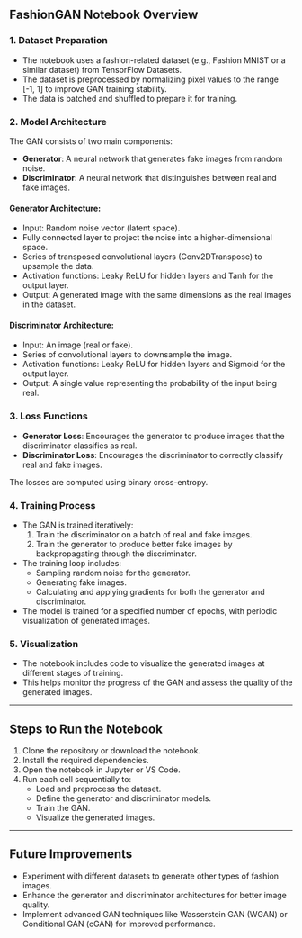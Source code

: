 
## FashionGAN Notebook Overview

### 1. **Dataset Preparation**
   - The notebook uses a fashion-related dataset (e.g., Fashion MNIST or a similar dataset) from TensorFlow Datasets.
   - The dataset is preprocessed by normalizing pixel values to the range [-1, 1] to improve GAN training stability.
   - The data is batched and shuffled to prepare it for training.

### 2. **Model Architecture**
   The GAN consists of two main components:
   - **Generator**: A neural network that generates fake images from random noise.
   - **Discriminator**: A neural network that distinguishes between real and fake images.

   #### Generator Architecture:
   - Input: Random noise vector (latent space).
   - Fully connected layer to project the noise into a higher-dimensional space.
   - Series of transposed convolutional layers (Conv2DTranspose) to upsample the data.
   - Activation functions: Leaky ReLU for hidden layers and Tanh for the output layer.
   - Output: A generated image with the same dimensions as the real images in the dataset.

   #### Discriminator Architecture:
   - Input: An image (real or fake).
   - Series of convolutional layers to downsample the image.
   - Activation functions: Leaky ReLU for hidden layers and Sigmoid for the output layer.
   - Output: A single value representing the probability of the input being real.

### 3. **Loss Functions**
   - **Generator Loss**: Encourages the generator to produce images that the discriminator classifies as real.
   - **Discriminator Loss**: Encourages the discriminator to correctly classify real and fake images.

   The losses are computed using binary cross-entropy.

### 4. **Training Process**
   - The GAN is trained iteratively:
     1. Train the discriminator on a batch of real and fake images.
     2. Train the generator to produce better fake images by backpropagating through the discriminator.
   - The training loop includes:
     - Sampling random noise for the generator.
     - Generating fake images.
     - Calculating and applying gradients for both the generator and discriminator.
   - The model is trained for a specified number of epochs, with periodic visualization of generated images.

### 5. **Visualization**
   - The notebook includes code to visualize the generated images at different stages of training.
   - This helps monitor the progress of the GAN and assess the quality of the generated images.

---

## Steps to Run the Notebook

1. Clone the repository or download the notebook.
2. Install the required dependencies.
3. Open the notebook in Jupyter or VS Code.
4. Run each cell sequentially to:
   - Load and preprocess the dataset.
   - Define the generator and discriminator models.
   - Train the GAN.
   - Visualize the generated images.

---

## Future Improvements
- Experiment with different datasets to generate other types of fashion images.
- Enhance the generator and discriminator architectures for better image quality.
- Implement advanced GAN techniques like Wasserstein GAN (WGAN) or Conditional GAN (cGAN) for improved performance.
